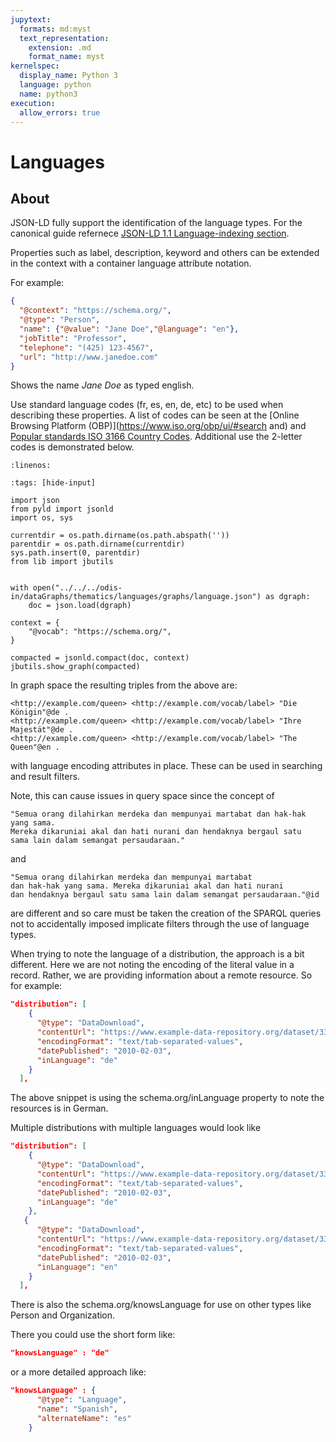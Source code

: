 ```yaml
---
jupytext:
  formats: md:myst
  text_representation:
    extension: .md
    format_name: myst
kernelspec:
  display_name: Python 3
  language: python
  name: python3
execution:
  allow_errors: true
---
```

# Languages

## About

JSON-LD fully support the identification of the language types.  For the canonical 
guide refernece [JSON-LD 1.1 Language-indexing section](https://www.w3.org/TR/json-ld/#language-indexing).

Properties such as label, description, keyword and others can be 
extended in the context with a container language attribute notation.

For example:

```json
{
  "@context": "https://schema.org/",
  "@type": "Person",
  "name": {"@value": "Jane Doe","@language": "en"},
  "jobTitle": "Professor",
  "telephone": "(425) 123-4567",
  "url": "http://www.janedoe.com"
}
```

Shows the name _Jane Doe_ as typed english.  

Use standard language codes (fr, es, en, de, etc) to
be used when describing these properties.   A list of codes can be seen
at the [Online Browsing Platform (OBP)](https://www.iso.org/obp/ui/#search and)
and [Popular standards ISO 3166 Country Codes](https://www.iso.org/iso-3166-country-codes.html).
Additional use the 2-letter codes is demonstrated below.  


```{literalinclude} ./graphs/language.json
:linenos:
```


```{code-cell}
:tags: [hide-input]

import json
from pyld import jsonld
import os, sys

currentdir = os.path.dirname(os.path.abspath(''))
parentdir = os.path.dirname(currentdir)
sys.path.insert(0, parentdir)
from lib import jbutils


with open("../../../odis-in/dataGraphs/thematics/languages/graphs/language.json") as dgraph:
    doc = json.load(dgraph)

context = {
    "@vocab": "https://schema.org/",
}

compacted = jsonld.compact(doc, context)
jbutils.show_graph(compacted)

```

In graph space the resulting triples from the above are:

```
<http://example.com/queen> <http://example.com/vocab/label> "Die Königin"@de .
<http://example.com/queen> <http://example.com/vocab/label> "Ihre Majestät"@de .
<http://example.com/queen> <http://example.com/vocab/label> "The Queen"@en .
```

with language encoding attributes in place.  These can be used in
searching and result filters.

Note, this can cause issues in query space since the concept of

```
"Semua orang dilahirkan merdeka dan mempunyai martabat dan hak-hak yang sama. 
Mereka dikaruniai akal dan hati nurani dan hendaknya bergaul satu 
sama lain dalam semangat persaudaraan."
```

and
 
 ```
 "Semua orang dilahirkan merdeka dan mempunyai martabat 
 dan hak-hak yang sama. Mereka dikaruniai akal dan hati nurani 
 dan hendaknya bergaul satu sama lain dalam semangat persaudaraan."@id
 ``` 
 
are different and so care must be taken the creation of the SPARQL 
queries not to accidentally imposed implicate filters through the use 
of language types. 
 

When trying to note the language of a distribution, the approach is a bit different.
Here we are not noting the encoding of the literal value in a record. Rather, we are
providing information about a remote resource.  So for example:

```json
"distribution": [
    {
      "@type": "DataDownload",
      "contentUrl": "https://www.example-data-repository.org/dataset/3300/data/larval-krill.tsv",
      "encodingFormat": "text/tab-separated-values",
      "datePublished": "2010-02-03",
      "inLanguage": "de"	
    }
  ],
```

The above snippet is using the schema.org/inLanguage property to note the resources is in German.

Multiple distributions with multiple languages would look like

```json
"distribution": [
    {
      "@type": "DataDownload",
      "contentUrl": "https://www.example-data-repository.org/dataset/3300/data/larval-krill_de.tsv",
      "encodingFormat": "text/tab-separated-values",
      "datePublished": "2010-02-03",
      "inLanguage": "de"	
    },
   {
      "@type": "DataDownload",
      "contentUrl": "https://www.example-data-repository.org/dataset/3300/data/larval-krill_en.tsv",
      "encodingFormat": "text/tab-separated-values",
      "datePublished": "2010-02-03",
      "inLanguage": "en"	
    }
  ],
```

There is also the schema.org/knowsLanguage for use on other types like Person and Organization.

There you could use the short form like:

```json
"knowsLanguage" : "de"
```

or a more detailed approach like:

```json
"knowsLanguage" : {
      "@type": "Language",
      "name": "Spanish",
      "alternateName": "es"
    }
```

